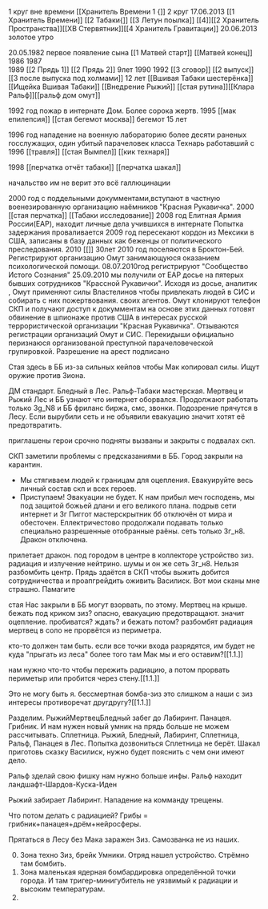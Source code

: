 1 круг вне времени  [[Хранитель Времени 1 {]]
2 круг 17.06.2013 [[1 Хранитель Времени]] [[2 Табаки{]] [[3 Летун поылка]] [[4]][[2 Хранитель Пространства]][[ХВ Стервятник]][[4 Хранитель Гравитации]]
20.06.2013 золотое утро

20.05.1982 первое появление сына
 [[1 Матвей старт]] [[Матвей конец]]
1986
1987  
1989  [[2 Прядь 1]] [[2 Прядь 2]] 9лет
1990 
1992 [[3 сговор]] [[2 выпуск]] [[3 после выпуска  под холмами]] 12 лет
[[Вшивая Табаки шестерёнка]] [[Ищейка Вшивая Табаки]]
[[Внедрение Рыжий]] [[стая рутина]][[Клара Ральф]][[ральф дом омут]]

1992 год пожар в интернате Дом. Более сорока жертв.
1995  [[мак епилепсия]] [[стая бегемот москва]] бегемот 15 лет

1996 год нападение на военную лабораторию более десяти раненых госслужащих, один убитый парачеловек класса Технарь работавший с 
1996 [[травля]] [[стая Вымпел]] [[кик технаря]]




1998 [[перчатка отчёт табаки]] [[перчатка шакал]]

начальство им не верит это всё галлюцинации




















2000 год с поддельными докумментами,вступают в частную военезированную организацию наёмников "Красная Рукавичка".
2000 [[стая перчатка]] [[Табаки исследование]]
2008 год Елитная Армия России(ЕАР), находит личные дела учившихся в интернате  Попытка задержания проваливается
2009 год  пересекают кордон из Мексики в США, записаны в базу данных как беженцы от политического преследования. 
2010 [[]] 30лет
2010 год  поселяются в Броктон-Бей. Регистрируют организацию Омут занимающуюся оказанием психологической помощи.
08.07.2010год регистрируют "Сообщество Истого Сознания"
25.09.2010 мы получили от ЕАР досье на пятерых бывших сотрудников "Крассной Рукавички". Исходя из досье, аналитик , Омут применяют силы Властелинов чтобы привлекать людей в СИС и собирать с них пожертвования. своих агентов. Омут клонируют телефон СКП и получают доступ к докумментам на основе этих данных готовят обвинение в шпионаже против США в интересах русской террористической организации "Красная Рукавичка". Отзываются регистрации организаций Омут и СИС. Перекидыши официально перизнаюся организованой преступной парачеловеческой групировкой. Разрешение на арест подписано








Стая здесь в ББ из-за сильных кейпов чтобы Мак копировал силы. Ищут оружие против Зиона.



































ДМ стандарт.
Бледный в Лес. 
Ральф-Табаки мастерская.
Мертвец и Рыжий Лес и ББ узнают что интернет оборвался. Продолжают работать только 3g_N8 и ББ фриланс биржа, смс, звонки. Подозрение прячутся в Лесу. Если вырубили сеть и не объявили евакуацию значит хотят её предотвратить.








приглашены герои срочно подняты вызваны и закрыты с подвалах скп.

СКП заметили проблемы с предсказаниями в ББ. Город закрыли на карантин.
- Мы стягиваем людей к границам для оцепления. Евакуируйте весь личный состав скп и всех героев.
- Приступаем!
Эвакуации не будет. К нам прибыл меч господень, мы под защитой божьей длани и его великого плана.
подрыв сети интернет и 3г Пиггот мастерскрытник
бб отключён от мира и обесточен. Еллектричестово продолжали подавать только специально разрешенные отобранные раёны. сеть только 3г_н8. Дракон отключена.








прилетает дракон. под городом в центре в коллекторе устройство зиз. радиация и излучение нейтрино. шумы и он же сеть 3г_н8. Нельзя разбомбить центр.
Прядь здаётся в СКП чтобы выжить добится сотрудничества и проапгрейдить оживить Василиск. Вот мои сканы мне страшно. Памагите
















стая 
Нас закрыли в ББ могут взорвать, по этому. Мертвец на крыше.
бежать под криком зиз? опасно, евакуацию предотвращают. значит оцепление. пробиватся? 
ждать? и бежать потом? разбомбят радиация мертвец в соло не прорвётся из периметра.

кто-то должен там быть. если все точки входа разрядятся, им будет не куда "прыгать из леса" более того там Мак мы и его оставим?[[1.1.]]

нам нужно что-то чтобы пережить радиацию, а потом прорвать периметыр или пробится через стену.[[1.1.]]

Это не могу быть я. бессмертная бомба-зиз это слишком
а наши с зиз интересы противоречат другдругу?[[1.1.]]

<!-- Нужно глянуть будущее, почему? -->

Разделим. РыжийМертвецБледный забег до Лабиринт. Панацея. Грибник. И нам нужен новый умник на прядь больше не можем рассчитывать. Сплетница.
Рыжий, Бледный, Лабиринт, Сплетница, Ральф, Панацея в Лес.
Попытка дозвониться Сплетница не берёт.
Шакал приготовь сказку Василиск, нужно будет пояснить с чем они имеют дело.

Ральф зделай свою фишку нам нужно больше инфы.
Ральф находит ландшафт-Шардов-Куска-Иден

Рыжий забирает Лабиринт. Нападение на комманду трещены.

Что потом делать с радиацией? Грибы = грибник+панацея+дрём+нейросферы.

Прятаться в Лесу без Мака заражен Зиз. Самозванка не из наших.
















0) Зона техно Зиз, брейк Умники. Отряд нашел устройство. Стрёмно там бомбить.
1) Зона маленькая ядерная бомбардировка определённой точки города. И там тригер-минигубитель не уязвимый к радиации и высоким температурам.
2) 


